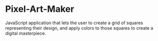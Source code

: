 # Pixel-Art-Maker
JavaScript application that lets the user to create a grid of squares representing their design, and apply colors to those squares to create a digital masterpiece.

